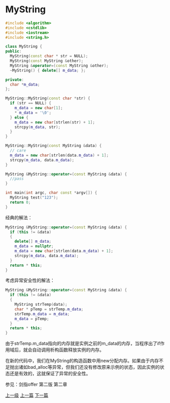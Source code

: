 # MyString

```c++
#include <algorithm>
#include <cstdlib>
#include <iostream>
#include <string.h>

class MyString {
public:
  MyString(const char * str = NULL);
  MyString(const MyString &other);
  MyString &operator=(const MyString &other);
  ~MyString() { delete[] m_data; };

private:
  char *m_data;
};

MyString::MyString(const char *str) {
  if (str == NULL) {
    m_data = new char[1];
    * m_data = '\0';
  } else {
    m_data = new char[strlen(str) + 1];
    strcpy(m_data, str);
  }
}

MyString::MyString(const MyString &data) {
  // care
  m_data = new char[strlen(data.m_data) + 1];
  strcpy(m_data, data.m_data);
}

MyString &MyString::operator=(const MyString &data) {
  //pass
}

int main(int argc, char const *argv[]) {
  MyString test("123");
  return 0;
}
```

经典的解法：

```c++
MyString &MyString::operator=(const MyString &data) {
  if (this != &data)
  {
    delete[] m_data;
    m_data = nullptr;
    m_data = new char[strlen(data.m_data) + 1];
    strcpy(m_data, data.m_data);
  }
  return * this;
}
```

考虑异常安全性的解法：

```c++
MyString &MyString::operator=(const MyString &data) {
  if (this != &data)
  {
    MyString strTemp(data);
    char * pTemp = strTemp.m_data;
    strTemp.m_data = m_data;
    m_data = pTemp;
  }
  return * this;
}
```

由于strTemp.m_data指向的内存就是实例之前的m_data的内存，当程序出了if作用域后，就会自动调用析构函数释放实例的内存。

在新的代码中，我们在MyString的构造函数中用new分配内存。如果由于内存不足抛出诸如bad_alloc等异常，但我们还没有修改原来示例的状态，因此实例的状态还是有效的，这就保证了异常的安全性。

参见：剑指offer 第二版 第二章

[上一级](base.md)
[上一篇](mutable.md)
[下一篇](regex.md)
